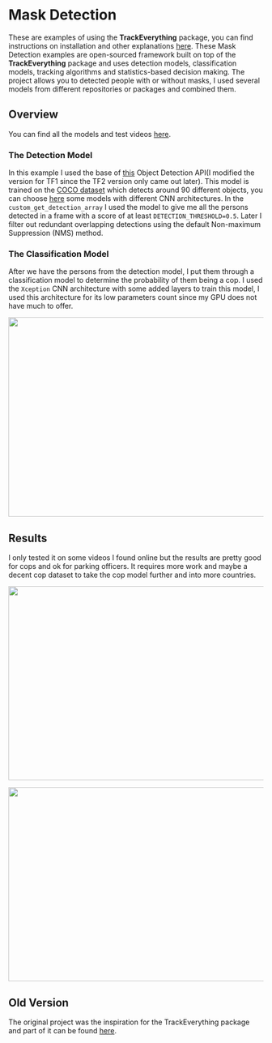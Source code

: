 # Mask Detection

These are examples of using the **TrackEverything** package, you can find instructions on installation and other explanations [here](https://github.com/ami-a/TrackEverything). These Mask Detection examples are open-sourced framework built on top of the **TrackEverything** package and uses detection models, classification models, tracking algorithms and statistics-based decision making. The project allows you to detected people with or without masks, I used several models from different repositories or packages and combined them.

## Overview

You can find all the models and test videos [here](https://drive.google.com/drive/folders/19jsLpv8Ql_ebqYZy1vnC3Snp0dNQ8HX0?usp=sharing).

### The Detection Model

In this example I used the base of [this](https://github.com/tensorflow/models/tree/master/research/object_detection) Object Detection API(I modified the version for TF1 since the TF2 version only came out later). This model is trained on the [COCO dataset](http://cocodataset.org/) which detects around 90 different objects, you can choose [here](https://github.com/tensorflow/models/blob/master/research/object_detection/g3doc/tf1_detection_zoo.md) some models with different CNN architectures. In the `custom_get_detection_array` I used the model to give me all the persons detected in a frame with a score of at least `DETECTION_THRESHOLD=0.5`. Later I filter out redundant overlapping detections using the default Non-maximum Suppression (NMS) method.

### The Classification Model

After we have the persons from the detection model, I put them through a classification model to determine the probability of them being a cop. I used the `Xception` CNN architecture with some added layers to train this model, I used this architecture for its low parameters count since my GPU does not have much to offer. <p align="center"><img src="images/charts/Xception.png" width=540 height=394></p>

## Results

I only tested it on some videos I found online but the results are pretty good for cops and ok for parking officers. It requires more work and maybe a decent cop dataset to take the cop model further and into more countries.
<p align="center"><img src="images/screens/cop01.png" width=564 height=383></p>
<p align="center"><img src="images/screens/cop02.png" width=564 height=383></p>

## Old Version

The original project was the inspiration for the TrackEverything package and part of it can be found [here](https://gitlab.com/Byakugan/police).
